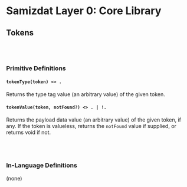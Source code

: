 Samizdat Layer 0: Core Library
==============================

Tokens
------

<br><br>
### Primitive Definitions

#### `tokenType(token) <> .`

Returns the type tag value (an arbitrary value) of the given token.

#### `tokenValue(token, notFound?) <> . | !.`

Returns the payload data value (an arbitrary value) of the given
token, if any. If the token is valueless, returns the `notFound`
value if supplied, or returns void if not.


<br><br>
### In-Language Definitions

(none)
